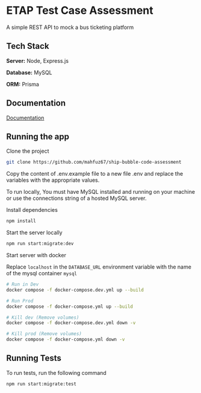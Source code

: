 # ETAP Test Case Assessment

A simple REST API to mock a bus ticketing platform

## Tech Stack

**Server:** Node, Express.js

**Database:** MySQL

**ORM:** Prisma
## Documentation

[Documentation](https://documenter.getpostman.com/view/21867518/2s9YXiY1Kx)


## Running the app

Clone the project

```bash
git clone https://github.com/mahfuz67/ship-bubble-code-assessment
```

Copy the content of .env.example file to a new file .env and replace the variables with the appropriate values.

To run locally, You must have MySQL installed and running on your machine or use the connections string of a hosted MySQL server.

Install dependencies

```bash
npm install
```

Start the server locally

```bash
npm run start:migrate:dev
```

Start server with docker

Replace `localhost` in the `DATABASE_URL` environment variable with the name of the mysql container `mysql` 

```bash
# Run in Dev
docker compose -f docker-compose.dev.yml up --build 

# Run Prod
docker compose -f docker-compose.yml up --build

# Kill dev (Remove volumes)
docker compose -f docker-compose.dev.yml down -v

# Kill prod (Remove volumes)
docker compose -f docker-compose.yml down -v
```


## Running Tests

To run tests, run the following command

```bash
npm run start:migrate:test
```

